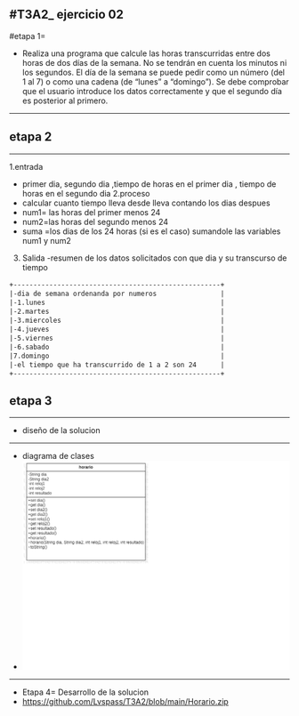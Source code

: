 #T3A2_ ejercicio 02
------------------------------------------------------------------------------------------------
#etapa 1=
- Realiza una programa que calcule las horas transcurridas entre dos horas de dos días de la semana. No se tendrán en cuenta los minutos ni los segundos. El día de la semana se puede pedir como un número (del 1 al 7) o como una cadena (de “lunes” a “domingo”). Se debe comprobar que el usuario introduce los datos correctamente y que el segundo día es posterior al primero.
------------------------------------------------------------------------------------------------
## etapa 2
-------------------------------------------------------------------------------------------------
1.entrada
- primer dia, segundo dia ,tiempo de horas en el primer dia , tiempo de horas en el segundo dia
2.proceso
- calcular cuanto tiempo lleva desde lleva contando los dias despues 
- num1= las horas del primer menos 24
- num2=las horas del segundo menos 24
- suma =los dias de los 24 horas (si es el caso) sumandole las variables num1 y num2
3. Salida
-resumen de los datos solicitados con que dia y su transcurso de tiempo 

~~~
+----------------------------------------------------+  
|-dia de semana ordenanda por numeros                |
|-1.lunes                                            |
|-2.martes                                           |
|-3.miercoles                                        |           
|-4.jueves                                           |
|-5.viernes                                          |
|-6.sabado                                           |
|7.domingo                                           |   
|-el tiempo que ha transcurrido de 1 a 2 son 24      |  
+----------------------------------------------------+
~~~
## etapa 3
----------------------------------------------------------------------------------------------
- diseño de la solucion
----------------------------------------------------------------------------------------------
- diagrama de clases 
- ![](https://github.com/Lvspass/T3A2/blob/main/T3A2.png)
- -------------------------------------------------------------------------------------------
- Etapa 4= Desarrollo de la solucion 
- https://github.com/Lvspass/T3A2/blob/main/Horario.zip
